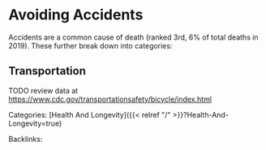 # Avoiding Accidents

Accidents are a common cause of death (ranked 3rd, 6% of total deaths in 2019).
These further break down into categories:

## Transportation

TODO review data at https://www.cdc.gov/transportationsafety/bicycle/index.html










Categories: [Health And Longevity]({{< relref "/" >}}?Health-And-Longevity=true)

Backlinks: 